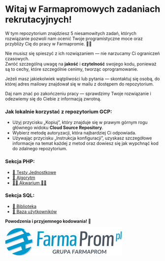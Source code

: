 # Witaj w Farmapromowych zadaniach rekrutacyjnych!

W tym repozytorium znajdziesz 5 niesamowitych zadań, których rozwiązanie pozwoli
nam ocenić Twoje programistyczne moce oraz przybliży Cię do pracy w Farmapromie. ✌🏼

Nie musisz się spieszyć z ich rozwiązaniem — nie narzucamy Ci ograniczeń czasowych.\
Zwróć szczególną uwagę na **jakość** i **czytelność** swojego kodu, ponieważ są to cechy, które
szczególnie cenimy, tworząc oprogramowanie.

Jeżeli masz jakiekolwiek wątpliwości lub pytania — skontaktuj się osobą,
do której adres mailowy znajdował się w mailu z dostępem do repozytorium.

Daj nam znać po zakończeniu pracy — sprawdzimy Twoje rozwiązanie i odezwiemy się do Ciebie z informacją zwrotną.

### Jak lokalnie korzystać z repozytorium GCP:

- Użyj przycisku „Kopiuj”, który znajduje się w prawym górnym rogu głównego widoku **Cloud Source Repository**.
- Wybierz metodę autoryzacji, która najbardziej Ci odpowiada.
- Używając przycisku „Instrukcja konfiguracji”, uzyskasz szczegółowe informacje na temat każdej z metod
  oraz dowiesz się jak wypchnąć kod do zdalnego repozytorium.

### Sekcja PHP:

- [🚥 Testy Jednostkowe](1_unit_test/description.md)
- [💯 Algorytm](2_algoritm/description.md)
- [🐠🐠 Akwarium 🐠🐠](3_aquarium/description.md)

### Sekcja SQL:

- [📖 Biblioteka](4_library/description.md)
- [🤖 Baza użytkowników](5_user_system/description.md)

**Powodzenia i przyjemnego kodowania! 🎉**

![logo]

[logo]: ./images/logo_pl.png "Farmaprom Logo"
